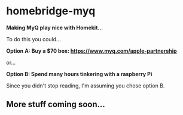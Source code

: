 # homebridge-myq

**Making MyQ play nice with Homekit...**

To do this you could...

**Option A: Buy a $70 box: https://www.myq.com/apple-partnership**

or...

**Option B: Spend many hours tinkering with a raspberry Pi**

Since you didn't stop reading, I'm assuming you chose option B.

## More stuff coming soon...
